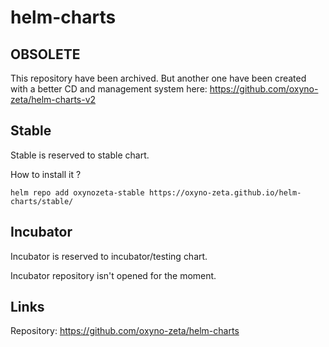 # helm-charts

## OBSOLETE

This repository have been archived. But another one have been created with a better CD and management system here: https://github.com/oxyno-zeta/helm-charts-v2

## Stable

Stable is reserved to stable chart.

How to install it ?

```shell
helm repo add oxynozeta-stable https://oxyno-zeta.github.io/helm-charts/stable/
```

## Incubator

Incubator is reserved to incubator/testing chart.

Incubator repository isn't opened for the moment.

## Links

Repository: https://github.com/oxyno-zeta/helm-charts
